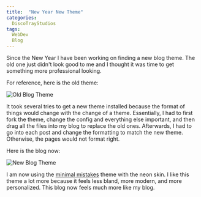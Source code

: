 ```yaml
---
title:  "New Year New Theme"
categories:
  DiscoTrayStudios
tags:
  WebDev
  Blog
---
```


Since the New Year I have been working on finding a new blog theme.
The old one just didn't look good to me and I thought it was time to get something more professional looking.

For reference, here is the old theme:

![Old Blog Theme](/blog/assets/img/blog/blog_1.png)

It took several tries to get a new theme installed because the format of things would change with the change of a theme.
Essentially, I had to first fork the theme, change the config and everything else important,
and then drag all the files into my blog to replace the old ones.
Afterwards, I had to go into each post and change the formatting to match the new theme.
Otherwise, the pages would not format right.

Here is the blog now:

![New Blog Theme](/blog/assets/img/blog/blog_2.png)

I am now using the [minimal mistakes](https://mmistakes.github.io/minimal-mistakes/) theme with the neon skin.
I like this theme a lot more because it feels less bland, more modern, and more personalized.
This blog now feels much more like my blog.
